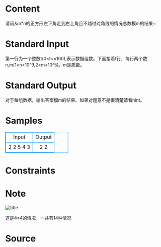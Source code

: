 
# Content

请问从n*n的正方形左下角走到右上角且不越过对角线的情况总数模m的结果~

# Standard Input

第一行为一个整数t(0<t<=100),表示数据组数。下面接着t行，每行两个数n,m(1<n<10^9,2<m<10^5)。m是质数。

# Standard Output

对于每组数据，输出答案模m的结果。如果对题意不是很清楚请看hint。

# Samples

<style>
        table,table tr th, table tr td { border:1px solid #0094ff; }
        table { width: 200px; min-height: 25px; line-height: 25px; text-align: center; border-collapse: collapse;}   
    </style>
<table>
	<tr>
		<td>Input</td>
		<td>Output</td>
	</tr>
<tr><td>2
2 5
4 3</td><td>2
2</td></tr></table>


# Constraints



# Note

![title](/source/lutece/yi-ju-hua-ti-yi/img/aHR0cHM6Ly9hY20udWVzdGMuZWR1LmNuL21lZGlhL2ltYWdlL3Byb2JsZW0vMTE2Ny8yMDE1MDYwMTE2MTEyOTM2MTE0LnBuZw==.png)

这是4*4的情况，一共有14种情况

# Source


